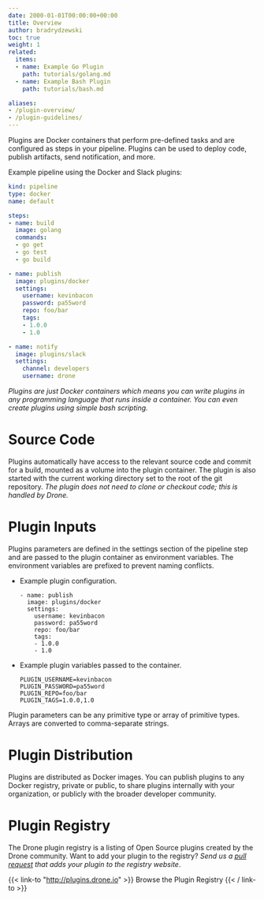```yaml
---
date: 2000-01-01T00:00:00+00:00
title: Overview
author: bradrydzewski
toc: true
weight: 1
related:
  items:
  - name: Example Go Plugin
    path: tutorials/golang.md
  - name: Example Bash Plugin
    path: tutorials/bash.md

aliases:
- /plugin-overview/
- /plugin-guidelines/
---
```


Plugins are Docker containers that perform pre-defined tasks and are configured as steps in your pipeline. Plugins can be used to deploy code, publish artifacts, send notification, and more.

Example pipeline using the Docker and Slack plugins:

```yaml  {linenos=table}
kind: pipeline
type: docker
name: default

steps:
- name: build
  image: golang
  commands:
  - go get
  - go test
  - go build

- name: publish
  image: plugins/docker
  settings:
    username: kevinbacon
    password: pa55word
    repo: foo/bar
    tags:
    - 1.0.0
    - 1.0

- name: notify
  image: plugins/slack
  settings:
    channel: developers
    username: drone
```

_Plugins are just Docker containers which means you can write plugins in any programming language that runs inside a container. You can even create plugins using simple bash scripting._


# Source Code

Plugins automatically have access to the relevant source code and commit for a build, mounted as a volume into the plugin container. The plugin is also started with the current working directory set to the root of the git repository. _The plugin does not need to clone or checkout code; this is handled by Drone._

# Plugin Inputs

Plugins parameters are defined in the settings section of the pipeline step and are passed to the plugin container as environment variables. The environment variables are prefixed to prevent naming conflicts.

* Example plugin configuration.
   ```
   - name: publish
     image: plugins/docker
     settings:
       username: kevinbacon
       password: pa55word
       repo: foo/bar
       tags:
       - 1.0.0
       - 1.0
   ```

* Example plugin variables passed to the container.
  ```
  PLUGIN_USERNAME=kevinbacon
  PLUGIN_PASSWORD=pa55word
  PLUGIN_REPO=foo/bar
  PLUGIN_TAGS=1.0.0,1.0
  ```

Plugin parameters can be any primitive type or array of primitive types. Arrays are converted to comma-separate strings.

# Plugin Distribution

Plugins are distributed as Docker images. You can publish plugins to any Docker registry, private or public, to share plugins internally with your organization, or publicly with the broader developer community.

# Plugin Registry

The Drone plugin registry is a listing of Open Source plugins created by the Drone community. Want to add your plugin to the registry? _Send us a [pull request](https://github.com/drone/drone-plugin-index) that adds your plugin to the registry website_.

{{< link-to "http://plugins.drone.io" >}}
Browse the Plugin Registry
{{< / link-to >}}

<!-- # Common Questions

## Which plugin should I choose when multiple options exist?

You may encounter plugins in the registry that overlap in functionality (e.g. multiple kubernetes plugins). This is conceptually no different than searching for a packages on npm, and finding multiple npm packages that overlap in functionality. Here are some things to consider when choosing a plugin:

- Which plugins are the most widely used?
- Which plugins are the most actively developed?
- Number of starts, forks, contributors, downloads?
- Are there major open issues? major bugs? -->
